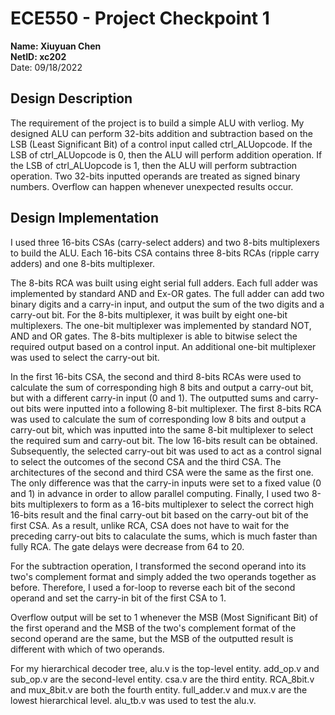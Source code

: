 # ECE550 - Project Checkpoint 1

**Name: Xiuyuan Chen**  
**NetID: xc202**  
Date: 09/18/2022

## Design Description

The requirement of the project is to build a simple ALU with verliog. My designed ALU can perform 32-bits addition and subtraction based on the LSB (Least Significant Bit) of a control input called ctrl_ALUopcode. If the LSB of ctrl_ALUopcode is 0, then the ALU will perform addition operation. If the LSB of ctrl_ALUopcode is 1, then the ALU will perform subtraction operation. Two 32-bits inputted operands are treated as signed binary numbers. Overflow can happen whenever unexpected results occur.

## Design Implementation

I used three 16-bits CSAs (carry-select adders) and two 8-bits multiplexers to build the ALU. Each 16-bits CSA contains three 8-bits RCAs (ripple carry adders) and one 8-bits multiplexer.

The 8-bits RCA was built using eight serial full adders. Each full adder was implemented by standard AND and Ex-OR gates. The full adder can add two binary digits and a carry-in input, and output the sum of the two digits and a carry-out bit. For the 8-bits multiplexer, it was built by eight one-bit multiplexers. The one-bit multiplexer was implemented by standard NOT, AND and OR gates. The 8-bits multiplexer is able to bitwise select the required output based on a control input. An additional one-bit multiplexer was used to select the carry-out bit.

In the first 16-bits CSA, the second and third 8-bits RCAs were used to calculate the sum of corresponding high 8 bits and output a carry-out bit, but with a different carry-in input (0 and 1). The outputted sums and carry-out bits were inputted into a following 8-bit multiplexer. The first 8-bits RCA was used to calculate the sum of corresponding low 8 bits and output a carry-out bit, which was inputted into the same 8-bit multiplexer to select the required sum and carry-out bit. The low 16-bits result can be obtained. Subsequently, the selected carry-out bit was used to act as a control signal to select the outcomes of the second CSA and the third CSA. The architectures of the second and third CSA were the same as the first one. The only difference was that the carry-in inputs were set to a fixed value (0 and 1) in advance in order to allow parallel computing. Finally, I used two 8-bits multiplexers to form as a 16-bits multiplexer to select the correct high 16-bits result and the final carry-out bit based on the carry-out bit of the first CSA. As a result, unlike RCA, CSA does not have to wait for the preceding carry-out bits to calaculate the sums, which is much faster than fully RCA. The gate delays were decrease from 64 to 20.

For the subtraction operation, I transformed the second operand into its two's complement format and simply added the two operands together as before. Therefore, I used a for-loop to reverse each bit of the second operand and set the carry-in bit of the first CSA to 1.

Overflow output will be set to 1 whenever the MSB (Most Significant Bit) of the first operand and the MSB of the two's complement format of the second operand are the same, but the MSB of the outputted result is different with which of two operands.

For my hierarchical decoder tree, alu.v is the top-level entity. add_op.v and sub_op.v are the second-level entity. csa.v are the third entity. RCA_8bit.v and mux_8bit.v are both the fourth entity. full_adder.v and mux.v are the lowest hierarchical level. alu_tb.v was used to test the alu.v.
